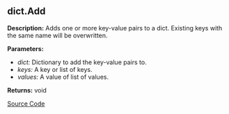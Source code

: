 ## dict.Add  
  
  
**Description:** Adds one or more key-value pairs to a dict. Existing keys with the same name will be overwritten.

  
  
**Parameters:**  
  * *dict:* Dictionary to add the key-value pairs to.  
  * *keys:* A key or list of keys.  
  * *values:* A value of list of values.  
  
**Returns:** void  

[Source Code](https://github.com/design-automation/mobius-sim-funcs/blob/main/src/modules/functions/dict/Add.ts) 
